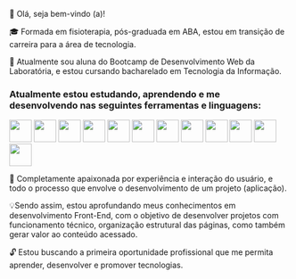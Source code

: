 🔑 Olá, seja bem-vindo (a)!
 

🎓 Formada em fisioterapia, pós-graduada em ABA, estou em transição de carreira para a área de tecnologia.

📒 Atualmente sou aluna do Bootcamp de Desenvolvimento Web da Laboratória, e estou cursando bacharelado em Tecnologia da Informação. <br/>



### Atualmente estou estudando, aprendendo e me desenvolvendo nas seguintes ferramentas e linguagens: #

<img src="https://cdn.jsdelivr.net/gh/devicons/devicon/icons/trello/trello-plain.svg" width="40" height="40"/> <img src="https://cdn.jsdelivr.net/gh/devicons/devicon/icons/canva/canva-original.svg" width="40" height="40"/> <img src="https://cdn.jsdelivr.net/gh/devicons/devicon/icons/figma/figma-original.svg" width="40" height="40"/> <img src="https://cdn.jsdelivr.net/gh/devicons/devicon/icons/visualstudio/visualstudio-plain.svg" width="40" height="40"/>  <img src="https://cdn.jsdelivr.net/gh/devicons/devicon/icons/html5/html5-original.svg" width="40" height="40"/>  <img src="https://cdn.jsdelivr.net/gh/devicons/devicon/icons/css3/css3-original.svg" width="40" height="40"/>  <img src="https://cdn.jsdelivr.net/gh/devicons/devicon/icons/javascript/javascript-original.svg" width="40" height="40"/>  <img src="https://cdn.jsdelivr.net/gh/devicons/devicon/icons/eslint/eslint-original.svg" width="40" height="40" /> <img src="https://cdn.jsdelivr.net/gh/devicons/devicon/icons/git/git-original.svg" width="40" height="40"/> <img src="https://cdn.jsdelivr.net/gh/devicons/devicon/icons/jest/jest-plain.svg" width="40" height="40"/> <img src="https://cdn.jsdelivr.net/gh/devicons/devicon/icons/github/github-original.svg" width="40" height="40"/> <img src="https://cdn.jsdelivr.net/gh/devicons/devicon/icons/firebase/firebase-plain.svg" width="40" height="40"/>













  
 
        


💛 Completamente apaixonada por experiência e interação do usuário, e todo o processo que envolve o desenvolvimento de um projeto (aplicação). 

💡Sendo assim, estou aprofundando meus conhecimentos em desenvolvimento Front-End, com o objetivo de desenvolver projetos com funcionamento técnico, organização estrutural das páginas, como também gerar valor ao conteúdo acessado.

🔓 Estou buscando a primeira oportunidade profissional que me permita aprender, desenvolver e promover tecnologias.
